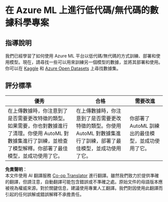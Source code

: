 <!--
CO_OP_TRANSLATOR_METADATA:
{
  "original_hash": "8fdc4a5fd9bc27a8d2ebef995dfbf73f",
  "translation_date": "2025-08-25T17:26:57+00:00",
  "source_file": "5-Data-Science-In-Cloud/18-Low-Code/assignment.md",
  "language_code": "tw"
}
-->
# 在 Azure ML 上進行低代碼/無代碼的數據科學專案

## 指導說明

我們已經學習了如何使用 Azure ML 平台以低代碼/無代碼的方式訓練、部署和使用模型。現在，請尋找一些可以用來訓練另一個模型的數據，並將其部署和使用。你可以在 [Kaggle](https://kaggle.com) 和 [Azure Open Datasets](https://azure.microsoft.com/services/open-datasets/catalog?WT.mc_id=academic-77958-bethanycheum&ocid=AID3041109) 上尋找數據集。

## 評分標準

| 優秀 | 合格 | 需要改進 |
|------|------|----------|
|在上傳數據時，你注意到了是否需要更改特徵的類型。如果需要，你也對數據進行了清理。你使用 AutoML 對數據集進行了訓練，並檢查了模型解釋。你部署了最佳模型，並成功使用了它。 | 在上傳數據時，你注意到了是否需要更改特徵的類型。你使用 AutoML 對數據集進行了訓練，部署了最佳模型，並成功使用了它。 | 你部署了 AutoML 訓練出的最佳模型，並成功使用了它。 |

**免責聲明**：  
本文件使用 AI 翻譯服務 [Co-op Translator](https://github.com/Azure/co-op-translator) 進行翻譯。雖然我們致力於提供準確的翻譯，但請注意，自動翻譯可能包含錯誤或不準確之處。原始文件的母語版本應被視為權威來源。對於關鍵信息，建議使用專業人工翻譯。我們對因使用此翻譯而引起的任何誤解或錯誤解釋不承擔責任。